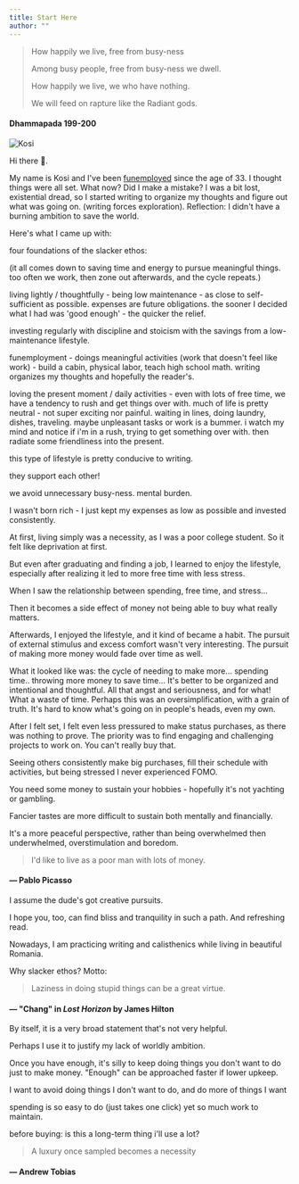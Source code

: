 ```yaml
---
title: Start Here
author: ""
---
```

> How happily we live, free from busy-ness
>
> Among busy people, free from busy-ness we dwell.
>
> How happily we live, we who have nothing.
>
> We will feed on rapture like the Radiant gods.
>
#### Dhammapada 199-200

![Kosi](/profile.jpg)

Hi there &#x1F44B;.

My name is Kosi and I've been [funemployed](https://www.investopedia.com/terms/f/funemployment.asp) since the age of 33. I thought things were all set. What now? Did I make a mistake? I was a bit lost, existential dread, so I started writing to organize my thoughts and figure out what was going on. (writing forces exploration). Reflection: I didn't have a burning ambition to save the world.

Here's what I came up with:

four foundations of the slacker ethos:

(it all comes down to saving time and energy to pursue meaningful things. too often we work, then zone out afterwards, and the cycle repeats.)

living lightly / thoughtfully - being low maintenance - as close to self-sufficient as possible. expenses are future obligations. the sooner I decided what I had was 'good enough' - the quicker the relief.

investing regularly with discipline and stoicism with the savings from a low-maintenance lifestyle.

funemployment - doings meaningful activities (work that doesn't feel like work) - build a cabin, physical labor, teach high school math. writing organizes my thoughts and hopefully the reader's.

loving the present moment / daily activities - even with lots of free time, we have a tendency to rush and get things over with. much of life is pretty neutral - not super exciting nor painful. waiting in lines, doing laundry, dishes, traveling. maybe unpleasant tasks or work is a bummer. i watch my mind and notice if i'm in a rush, trying to get something over with. then radiate some friendliness into the present.

this type of lifestyle is pretty conducive to writing.

they support each other!

we avoid unnecessary busy-ness. mental burden.

I wasn't born rich - I just kept my expenses as low as possible and invested consistently.

At first, living simply was a necessity, as I was a poor college student. So it felt like deprivation at first.

But even after graduating and finding a job, I learned to enjoy the lifestyle, especially after realizing it led to more free time with less stress.

When I saw the relationship between spending, free time, and stress...

Then it becomes a side effect of money not being able to buy what really matters.

Afterwards, I enjoyed the lifestyle, and it kind of became a habit. The pursuit of external stimulus and excess comfort wasn't very interesting. The pursuit of making more money would fade over time as well.

What it looked like was: the cycle of needing to make more... spending time.. throwing more money to save time... It's better to be organized and intentional and thoughtful. All that angst and seriousness, and for what! What a waste of time. Perhaps this was an oversimplification, with a grain of truth. It's hard to know what's going on in people's heads, even my own.

After I felt set, I felt even less pressured to make status purchases, as there was nothing to prove. The priority was to find engaging and challenging projects to work on. You can't really buy that.

Seeing others consistently make big purchases, fill their schedule with activities, but being stressed I never experienced FOMO.

You need some money to sustain your hobbies - hopefully it's not yachting or gambling.

Fancier tastes are more difficult to sustain both mentally and financially.

It's a more peaceful perspective, rather than being overwhelmed then underwhelmed, overstimulation and boredom.

> I'd like to live as a poor man with lots of money.
>
#### &mdash; Pablo Picasso

I assume the dude's got creative pursuits.

I hope you, too, can find bliss and tranquility in such a path. And refreshing read.

Nowadays, I am practicing writing and calisthenics while living in beautiful Romania.

Why slacker ethos? Motto:

> Laziness in doing stupid things can be a great virtue.
>
#### &mdash; "Chang" in *Lost Horizon* by James Hilton

By itself, it is a very broad statement that's not very helpful.

Perhaps I use it to justify my lack of worldly ambition.

Once you have enough, it's silly to keep doing things you don't want to do just to make money. "Enough" can be approached faster if lower upkeep.

I want to avoid doing things I don't want to do, and do more of things I want

spending is so easy to do (just takes one click) yet so much work to maintain.

before buying: is this a long-term thing i'll use a lot?

> A luxury once sampled becomes a necessity
>
#### &mdash; Andrew Tobias